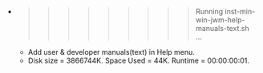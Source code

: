 * >>>>>>>>> Running inst-min-win-jwm-help-manuals-text.sh ...
  * Add user & developer manuals(text) in Help menu.
  * Disk size = 3866744K. Space Used = 44K. Runtime = 00:00:00:01.
